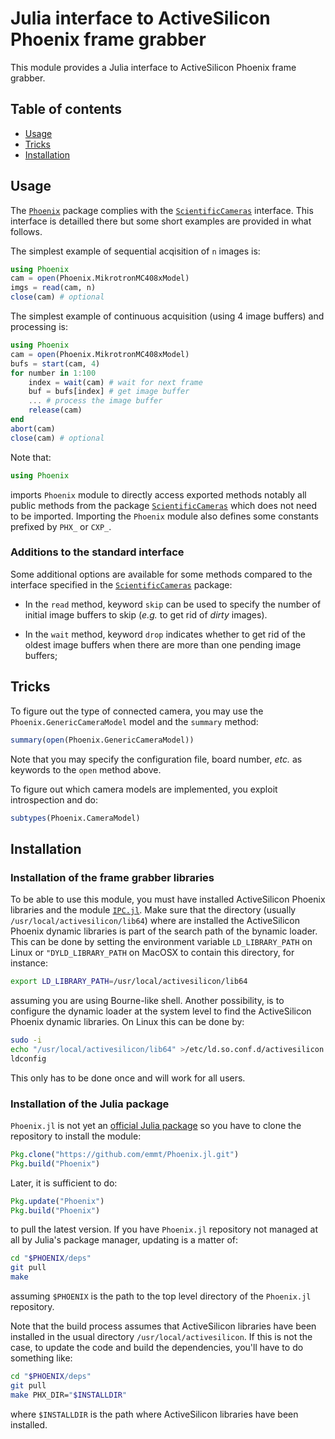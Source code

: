 # Julia interface to ActiveSilicon Phoenix frame grabber

This module provides a Julia interface to ActiveSilicon Phoenix frame grabber.

## Table of contents

* [Usage](#usage)
* [Tricks](#tricks)
* [Installation](#installation)


## Usage

The [`Phoenix`](https://github.com/emmt/Phoenix.jl) package complies with the
[`ScientificCameras`](https://github.com/emmt/ScientificCameras.jl) interface.
This interface is detailled there but some short examples are provided in what
follows.

The simplest example of sequential acqisition of `n` images is:

```julia
using Phoenix
cam = open(Phoenix.MikrotronMC408xModel)
imgs = read(cam, n)
close(cam) # optional
```

The simplest example of continuous acquisition (using 4 image buffers) and
processing is:

```julia
using Phoenix
cam = open(Phoenix.MikrotronMC408xModel)
bufs = start(cam, 4)
for number in 1:100
    index = wait(cam) # wait for next frame
    buf = bufs[index] # get image buffer
    ... # process the image buffer
    release(cam)
end
abort(cam)
close(cam) # optional
```

Note that:

```julia
using Phoenix
```

imports `Phoenix` module to directly access exported methods notably all public
methods from the package
[`ScientificCameras`](https://github.com/emmt/ScientificCameras.jl) which does
not need to be imported.  Importing the `Phoenix` module also defines some
constants prefixed by `PHX_` or `CXP_`.


### Additions to the standard interface

Some additional options are available for some methods compared to the
interface specified in the
[`ScientificCameras`](https://github.com/emmt/ScientificCameras.jl) package:

- In the `read` method, keyword `skip` can be used to specify the number of
  initial image buffers to skip (*e.g.* to get rid of *dirty* images).

- In the `wait` method, keyword `drop` indicates whether to get rid of the
  oldest image buffers when there are more than one pending image buffers;


## Tricks

To figure out the type of connected camera, you may use the
`Phoenix.GenericCameraModel` model and the `summary` method:

```julia
summary(open(Phoenix.GenericCameraModel))
```

Note that you may specify the configuration file, board number, *etc.* as
keywords to the `open` method above.


To figure out which camera models are implemented, you exploit introspection
and do:

```julia
subtypes(Phoenix.CameraModel)
```

## Installation

### Installation of the frame grabber libraries

To be able to use this module, you must have installed ActiveSilicon Phoenix
libraries and the module [`IPC.jl`](https://github.com/emmt/IPC.jl).  Make sure
that the directory (usually `/usr/local/activesilicon/lib64`) where are
installed the ActiveSilicon Phoenix dynamic libraries is part of the search
path of the bynamic loader.  This can be done by setting the environment
variable `LD_LIBRARY_PATH` on Linux or `"DYLD_LIBRARY_PATH` on MacOSX to
contain this directory, for instance:

```sh
export LD_LIBRARY_PATH=/usr/local/activesilicon/lib64
```

assuming you are using Bourne-like shell.  Another possibility, is to configure
the dynamic loader at the system level to find the ActiveSilicon Phoenix
dynamic libraries.  On Linux this can be done by:

```sh
sudo -i
echo "/usr/local/activesilicon/lib64" >/etc/ld.so.conf.d/activesilicon.conf
ldconfig
```

This only has to be done once and will work for all users.


### Installation of the Julia package

`Phoenix.jl` is not yet an [official Julia package](https://pkg.julialang.org/)
so you have to clone the repository to install the module:

```julia
Pkg.clone("https://github.com/emmt/Phoenix.jl.git")
Pkg.build("Phoenix")
```

Later, it is sufficient to do:

```julia
Pkg.update("Phoenix")
Pkg.build("Phoenix")
```

to pull the latest version.  If you have `Phoenix.jl` repository not managed at
all by Julia's package manager, updating is a matter of:

```sh
cd "$PHOENIX/deps"
git pull
make
```

assuming `$PHOENIX` is the path to the top level directory of the `Phoenix.jl`
repository.

Note that the build process assumes that ActiveSilicon libraries have been
installed in the usual directory `/usr/local/activesilicon`.  If this is not
the case, to update the code and build the dependencies, you'll have to do
something like:

```sh
cd "$PHOENIX/deps"
git pull
make PHX_DIR="$INSTALLDIR"
```

where `$INSTALLDIR` is the path where ActiveSilicon libraries have been
installed.

